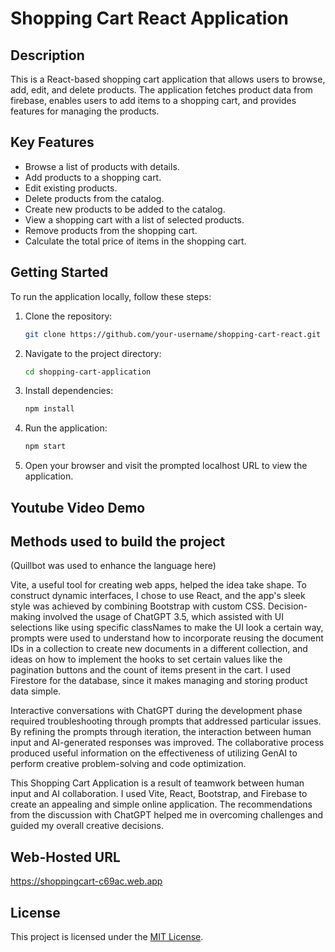 # Shopping Cart React Application

## Description

This is a React-based shopping cart application that allows users to browse, add, edit, and delete products. The application fetches product data from firebase, enables users to add items to a shopping cart, and provides features for managing the products.

## Key Features

- Browse a list of products with details.
- Add products to a shopping cart.
- Edit existing products.
- Delete products from the catalog.
- Create new products to be added to the catalog.
- View a shopping cart with a list of selected products.
- Remove products from the shopping cart.
- Calculate the total price of items in the shopping cart.

## Getting Started

To run the application locally, follow these steps:

1. Clone the repository:

   ```bash
   git clone https://github.com/your-username/shopping-cart-react.git

2. Navigate to the project directory:

    ```bash
    cd shopping-cart-application

3. Install dependencies:

    ```bash
    npm install

4. Run the application:

    ```bash
    npm start

5. Open your browser and visit the prompted localhost URL to view the application.


## Youtube Video Demo


## Methods used to build the project
(Quillbot was used to enhance the language here)

Vite, a useful tool for creating web apps, helped the idea take shape. To construct dynamic interfaces, I chose to use React, and the app's sleek style was achieved by combining Bootstrap with custom CSS. Decision-making involved the usage of ChatGPT 3.5, which assisted with UI selections like using specific classNames to make the UI look a certain way, prompts were used to understand how to incorporate reusing the document IDs in a collection to create new documents in a different collection, and ideas on how to implement the hooks to set certain values like the pagination buttons and the count of items present in the cart. I used Firestore for the database, since it makes managing and storing product data simple.

Interactive conversations with ChatGPT during the development phase required troubleshooting through prompts that addressed particular issues. By refining the prompts through iteration, the interaction between human input and AI-generated responses was improved. The collaborative process produced useful information on the effectiveness of utilizing GenAI to perform creative problem-solving and code optimization.

This Shopping Cart Application is a result of teamwork between human input and AI collaboration. 
I used Vite, React, Bootstrap, and Firebase to create an appealing and simple online application. The recommendations from the discussion with ChatGPT helped me in overcoming challenges and guided my overall creative decisions.


## Web-Hosted URL
https://shoppingcart-c69ac.web.app


## License

This project is licensed under the [MIT License](LICENSE).